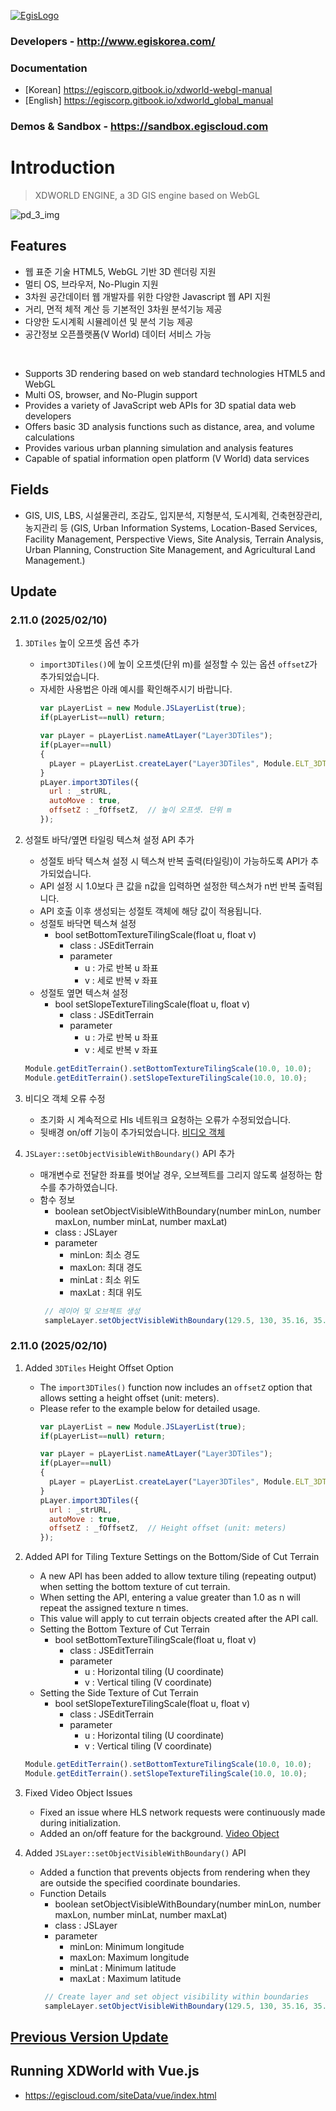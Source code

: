 [![EgisLogo](https://user-images.githubusercontent.com/82925313/160987075-ce7eada9-91ca-4b72-beb6-396e142f90a2.png)](http://www.egiskorea.com/)

### Developers - http://www.egiskorea.com/
### Documentation
  * [Korean] https://egiscorp.gitbook.io/xdworld-webgl-manual
  * [English] https://egiscorp.gitbook.io/xdworld_global_manual
### Demos & Sandbox - https://sandbox.egiscloud.com

# Introduction

> XDWORLD ENGINE, a 3D GIS engine based on WebGL

![pd_3_img](https://user-images.githubusercontent.com/82925313/160986727-f473c308-7881-4342-8c08-e31566d93a3b.png)

## Features
-   웹 표준 기술 HTML5, WebGL 기반 3D 렌더링 지원
-   멀티 OS, 브라우저, No-Plugin 지원
-   3차원 공간데이터 웹 개발자를 위한 다양한 Javascript 웹 API 지원
-   거리, 면적 체적 계산 등 기본적인 3차원 분석기능 제공
-   다양한 도시계획 시뮬레이션 및 분석 기능 제공
-   공간정보 오픈플랫폼(V World) 데이터 서비스 가능
<br>

-   Supports 3D rendering based on web standard technologies HTML5 and WebGL
-   Multi OS, browser, and No-Plugin support
-   Provides a variety of JavaScript web APIs for 3D spatial data web developers
-   Offers basic 3D analysis functions such as distance, area, and volume calculations
-   Provides various urban planning simulation and analysis features
-   Capable of spatial information open platform (V World) data services

## Fields

-   GIS, UIS, LBS, 시설물관리, 조감도, 입지분석, 지형분석, 도시계획, 건축현장관리, 농지관리 등
(GIS, Urban Information Systems, Location-Based Services, Facility Management, Perspective Views, Site Analysis, Terrain Analysis, Urban Planning, Construction Site Management, and Agricultural Land Management.)

## Update

### 2.11.0 (2025/02/10)

1. `3DTiles` 높이 오프셋 옵션 추가
     - `import3DTiles()`에 높이 오프셋(단위 m)를 설정할 수 있는 옵션 `offsetZ`가 추가되었습니다.
     - 자세한 사용법은 아래 예시를 확인해주시기 바랍니다.
       ```javascript
       var pLayerList = new Module.JSLayerList(true);
       if(pLayerList==null) return;

       var pLayer = pLayerList.nameAtLayer("Layer3DTiles");
       if(pLayer==null)
       {
         pLayer = pLayerList.createLayer("Layer3DTiles", Module.ELT_3DTILES);
       }
       pLayer.import3DTiles({
         url : _strURL,
         autoMove : true,
         offsetZ : _fOffsetZ,  // 높이 오프셋. 단위 m
       });
       ```

2. 성절토 바닥/옆면 타일링 텍스쳐 설정 API 추가
     * 성절토 바닥 텍스쳐 설정 시 텍스쳐 반복 출력(타일링)이 가능하도록 API가 추가되었습니다.
     * API 설정 시 1.0보다 큰 값을 n값을 입력하면 설정한 텍스쳐가 n번 반복 출력됩니다.
     * API 호출 이후 생성되는 성절토 객체에 해당 값이 적용됩니다.
     * 성절토 바닥면 텍스쳐 설정
       * bool setBottomTextureTilingScale(float u, float v)
         * class : JSEditTerrain
         * parameter
           * u : 가로 반복 u 좌표
           * v : 세로 반복 v 좌표 
      * 성절토 옆면 텍스쳐 설정
        * bool setSlopeTextureTilingScale(float u, float v)
          * class : JSEditTerrain
          * parameter
            * u : 가로 반복 u 좌표
            * v : 세로 반복 v 좌표 
     ``` javascript
     Module.getEditTerrain().setBottomTextureTilingScale(10.0, 10.0);
     Module.getEditTerrain().setSlopeTextureTilingScale(10.0, 10.0);
     ```

3. 비디오 객체 오류 수정
    * 초기화 시 계속적으로 Hls 네트워크 요청하는 오류가 수정되었습니다.
    * 뒷배경 on/off 기능이 추가되었습니다. [비디오 객체](https://sandbox-test.egiscloud.com/code/main.do?engine=latest_test&id=object_video_placement)

4. `JSLayer::setObjectVisibleWithBoundary()` API 추가
   - 매개변수로 전달한 좌표를 벗어날 경우, 오브젝트를 그리지 않도록 설정하는 함수를 추가하였습니다.
   - 함수 정보
     - boolean setObjectVisibleWithBoundary(number minLon, number maxLon, number minLat, number maxLat)
     - class : JSLayer
     - parameter
       - minLon: 최소 경도
       - maxLon: 최대 경도
       - minLat : 최소 위도
       - maxLat : 최대 위도
     ```javascript
      // 레이어 및 오브젝트 생성
      sampleLayer.setObjectVisibleWithBoundary(129.5, 130, 35.16, 35.19);
     ```

### 2.11.0 (2025/02/10)

1. Added `3DTiles` Height Offset Option
     - The `import3DTiles()` function now includes an `offsetZ` option that allows setting a height offset (unit: meters).
     - Please refer to the example below for detailed usage.
       ```javascript
       var pLayerList = new Module.JSLayerList(true);
       if(pLayerList==null) return;

       var pLayer = pLayerList.nameAtLayer("Layer3DTiles");
       if(pLayer==null)
       {
         pLayer = pLayerList.createLayer("Layer3DTiles", Module.ELT_3DTILES);
       }
       pLayer.import3DTiles({
         url : _strURL,
         autoMove : true,
         offsetZ : _fOffsetZ,  // Height offset (unit: meters)
       });
       ```

2. Added API for Tiling Texture Settings on the Bottom/Side of Cut Terrain
     * A new API has been added to allow texture tiling (repeating output) when setting the bottom texture of cut terrain.
     * When setting the API, entering a value greater than 1.0 as n will repeat the assigned texture n times.
     * This value will apply to cut terrain objects created after the API call.
     * Setting the Bottom Texture of Cut Terrain
       * bool setBottomTextureTilingScale(float u, float v)
         * class : JSEditTerrain
         * parameter
           * u : Horizontal tiling (U coordinate)
           * v : Vertical tiling (V coordinate)
      * Setting the Side Texture of Cut Terrain
        * bool setSlopeTextureTilingScale(float u, float v)
          * class : JSEditTerrain
          * parameter
            * u : Horizontal tiling (U coordinate)
            * v : Vertical tiling (V coordinate)
     ``` javascript
     Module.getEditTerrain().setBottomTextureTilingScale(10.0, 10.0);
     Module.getEditTerrain().setSlopeTextureTilingScale(10.0, 10.0);
     ```

3. Fixed Video Object Issues
    * Fixed an issue where HLS network requests were continuously made during initialization.
    * Added an on/off feature for the background. [Video Object](https://sandbox-test.egiscloud.com/code/main.do?engine=latest_test&id=object_video_placement)

4. Added `JSLayer::setObjectVisibleWithBoundary()` API
   - Added a function that prevents objects from rendering when they are outside the specified coordinate boundaries.
   - Function Details
     - boolean setObjectVisibleWithBoundary(number minLon, number maxLon, number minLat, number maxLat)
     - class : JSLayer
     - parameter
       - minLon: Minimum longitude
       - maxLon: Maximum longitude
       - minLat : Minimum latitude
       - maxLat : Maximum latitude
     ```javascript
      // Create layer and set object visibility within boundaries
      sampleLayer.setObjectVisibleWithBoundary(129.5, 130, 35.16, 35.19);
     ```

## [Previous Version Update](https://egiscorp.gitbook.io/xdworld-webgl-manual/release)

## Running XDWorld with Vue.js
  * https://egiscloud.com/siteData/vue/index.html
